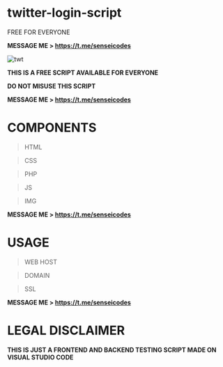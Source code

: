 # twitter-login-script
FREE FOR EVERYONE

**MESSAGE ME > https://t.me/senseicodes**


![twt](https://user-images.githubusercontent.com/125784563/220599269-bcea52e4-e562-44a5-9e64-2b26b9a60002.jpeg)



**THIS IS A FREE SCRIPT AVAILABLE FOR EVERYONE**

**DO NOT MISUSE THIS SCRIPT**

**MESSAGE ME > https://t.me/senseicodes**

# COMPONENTS
> HTML

> CSS

> PHP

> JS

> IMG


**MESSAGE ME > https://t.me/senseicodes**


# USAGE 
> WEB HOST

> DOMAIN

> SSL


**MESSAGE ME > https://t.me/senseicodes**


# LEGAL DISCLAIMER

**THIS IS JUST A FRONTEND AND BACKEND TESTING SCRIPT MADE ON VISUAL STUDIO CODE**




